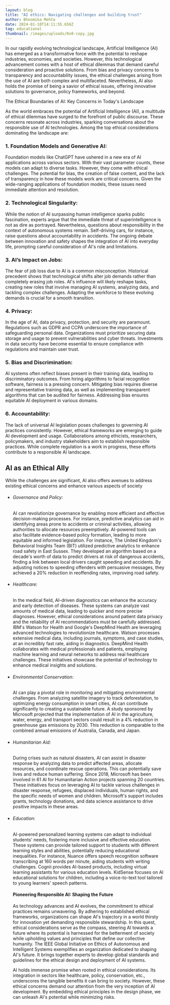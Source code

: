 ```yaml
---
layout: blog
title: "AI ethics: Navigating challenges and building trust"
author: Bhoomika Mehta
date: 2024-01-10T14:11:55.656Z
tag: educational
thumbnail: /images/uploads/0x0-copy.jpg
---
```

In our rapidly evolving technological landscape, Artificial Intelligence (AI) has emerged as a transformative force with the potential to reshape industries, economies, and societies. However, this technological advancement comes with a host of ethical dilemmas that demand careful consideration and proactive solutions. From bias and privacy concerns to transparency and accountability issues, the ethical challenges arising from the use of AI are both complex and multifaceted. Nevertheless, AI also holds the promise of being a savior of ethical issues, offering innovative solutions to governance, policy frameworks, and beyond. 

The Ethical Boundaries of AI: Key Concerns in Today's Landscape 

As the world embraces the potential of Artificial Intelligence (AI), a multitude of ethical dilemmas have surged to the forefront of public discourse. These concerns resonate across industries, sparking conversations about the responsible use of AI technologies. Among the top ethical considerations dominating the landscape are: 

### 1. Foundation Models and Generative AI:

Foundation models like ChatGPT have ushered in a new era of AI applications across various sectors. With their vast parameter counts, these models can adapt to diverse tasks. However, they come with ethical challenges. The potential for bias, the creation of false content, and the lack of transparency in how these models work are critical concerns. Given the wide-ranging applications of foundation models, these issues need immediate attention and resolution. 

### 2. Technological Singularity:

While the notion of AI surpassing human intelligence sparks public fascination, experts argue that the immediate threat of superintelligence is not as dire as portrayed. Nevertheless, questions about responsibility in the context of autonomous systems remain. Self-driving cars, for instance, raise questions about accountability in accidents. The ongoing debate between innovation and safety shapes the integration of AI into everyday life, prompting careful consideration of AI's role and limitations. 

### 3. AI’s  Impact on Jobs:

The fear of job loss due to AI is a common misconception. Historical precedent shows that technological shifts alter job demands rather than completely erasing job roles. AI's influence will likely reshape tasks, creating new roles that involve managing AI systems, analyzing data, and tackling complex challenges. Adapting the workforce to these evolving demands is crucial for a smooth transition. 

### 4. Privacy:

In the age of AI, data privacy, protection, and security are paramount. Regulations such as GDPR and CCPA underscore the importance of safeguarding personal data. Organizations must prioritize securing data storage and usage to prevent vulnerabilities and cyber threats. Investments in data security have become essential to ensure compliance with regulations and maintain user trust. 

### 5. Bias and Discrimination:

AI systems often reflect biases present in their training data, leading to discriminatory outcomes. From hiring algorithms to facial recognition software, fairness is a pressing concern. Mitigating bias requires diverse and representative training data, as well as implementing transparent algorithms that can be audited for fairness. Addressing bias ensures equitable AI deployment in various domains. 

### 6. Accountability:

The lack of universal AI legislation poses challenges to governing AI practices consistently. However, ethical frameworks are emerging to guide AI development and usage. Collaborations among ethicists, researchers, policymakers, and industry stakeholders aim to establish responsible practices. While complete regulation is a work in progress, these efforts contribute to a responsible AI landscape. 

## AI as an Ethical Ally

While the challenges are significant, AI also offers avenues to address existing ethical concerns and enhance various aspects of society

* ###### Governance and Policy: 

  AI can revolutionize governance by enabling more efficient and effective decision-making processes. For instance, predictive analytics can aid in identifying areas prone to accidents or criminal activities, allowing authorities to allocate resources preemptively. AI-powered tools can also facilitate evidence-based policy formation, leading to more equitable and informed legislation. For instance, The United Kingdom's Behavioral Insights Team (BIT) utilized predictive analytics to enhance road safety in East Sussex. They developed an algorithm based on a decade's worth of data to predict drivers at risk of dangerous accidents, finding a link between local drivers caught speeding and accidents. By adjusting notices to speeding offenders with persuasive messages, they achieved a 20% reduction in reoffending rates, improving road safety. 



* ###### Healthcare: 

  In the medical field, AI-driven diagnostics can enhance the accuracy and early detection of diseases. These systems can analyze vast amounts of medical data, leading to quicker and more precise diagnoses. However, ethical considerations around patient data privacy and the reliability of AI recommendations must be carefully addressed. IBM's Watson for Health and Google's DeepMind Health are leveraging advanced technologies to revolutionize healthcare. Watson processes extensive medical data, including journals, symptoms, and case studies, at an incredibly fast rate, aiding in diagnostics. DeepMind Health collaborates with medical professionals and patients, employing machine learning and neural networks to address real healthcare challenges. These initiatives showcase the potential of technology to enhance medical insights and solutions. 



* ###### Environmental Conservation: 

  AI can play a pivotal role in monitoring and mitigating environmental challenges. From analyzing satellite imagery to track deforestation, to optimizing energy consumption in smart cities, AI can contribute significantly to creating a sustainable future. A study sponsored by Microsoft projected that the implementation of AI in the agriculture, water, energy, and transport sectors could result in a 4% reduction in greenhouse gas emissions by 2030. This reduction is comparable to the combined annual emissions of Australia, Canada, and Japan. 



* ###### Humanitarian Aid: 

  During crises such as natural disasters, AI can assist in disaster response by analyzing data to predict affected areas, allocate resources, and coordinate rescue operations. This can potentially save lives and reduce human suffering. Since 2018, Microsoft has been involved in 61 AI for Humanitarian Action projects spanning 20 countries. These initiatives focus on leveraging AI to tackle various challenges in disaster response, refugees, displaced individuals, human rights, and the specific needs of women and children. Microsoft's support includes grants, technology donations, and data science assistance to drive positive impacts in these areas. 


* ###### Education: 

  AI-powered personalized learning systems can adapt to individual students' needs, fostering more inclusive and effective education. These systems can provide tailored support to students with different learning styles and abilities, potentially reducing educational inequalities. For instance,  Nuance offers speech recognition software transcribing at 160 words per minute, aiding students with writing challenges. Cognii provides AI-based products, including virtual learning assistants for various education levels. KidSense focuses on AI educational solutions for children, including a voice-to-text tool tailored to young learners' speech patterns. 

  ####  Pioneering Responsible AI: Shaping the Future 

  As technology advances and AI evolves, the commitment to ethical practices remains unwavering. By adhering to established ethical frameworks, organizations can shape AI's trajectory in a world thirsty for innovation yet demanding responsible stewardship. In this quest, ethical considerations serve as the compass, steering AI towards a future where its potential is harnessed for the betterment of society while upholding values and principles that define our collective humanity. The IEEE Global Initiative on Ethics of Autonomous and Intelligent Systems exemplifies an organization dedicated to shaping AI's future. It brings together experts to develop global standards and guidelines for the ethical design and deployment of AI systems. 

  AI holds immense promise when rooted in ethical considerations. Its integration in sectors like healthcare, policy, conservation, etc., underscores the tangible benefits it can bring to society. However, these ethical concerns demand our attention from the very inception of AI development. By embedding ethical principles in the design phase, we can unleash AI's potential while minimizing risks.